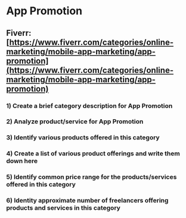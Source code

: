 # App Promotion
## Fiverr: [https://www.fiverr.com/categories/online-marketing/mobile-app-marketing/app-promotion](https://www.fiverr.com/categories/online-marketing/mobile-app-marketing/app-promotion)
### 1) Create a brief category description for App Promotion
### 2) Analyze product/service for App Promotion
### 3) Identify various products offered in this category
### 4) Create a list of various product offerings and write them down here
### 5) Identify common price range for the products/services offered in this category
### 6) Identity approximate number of freelancers offering products and services in this category
